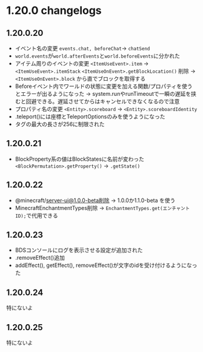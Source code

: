 # 1.20.0 changelogs
## 1.20.0.20
- イベント名の変更 `events.chat, beforeChat`→ `chatSend`
- `world.events`が`world.afterEvents`と`world.beforeEvents`に分かれた
- アイテム周りのイベントの変更
`<ItemUseEvent>.item` → `<ItemUseEvent>.itemStack`
`<ItemUseOnEvent>.getBlockLocation()` 削除
→ `<ItemUseOnEvent>.block` から直でブロックを取得する
- Beforeイベント内でワールドの状態に変更を加える関数/プロパティを使うとエラーが出るようになった
→ system.runやrunTimeoutで一瞬の遅延を挟むと回避できる。遅延させてからはキャンセルできなくなるので注意
- プロパティ名の変更 `<Entity>.scoreboard` → `<Entity>.scoreboardIdentity`
- <Entity>.teleport()には座標とTeleportOptionsのみを使うようになった
- タグの最大の長さが256に制限された

## 1.20.0.21
- BlockProperty系の値はBlockStatesに名前が変わった
`<BlockPermutation>.getProperty()` → `.getState()`

## 1.20.0.22
- @minecraft/server-ui@1.0.0-beta削除
→ 1.0.0か1.1.0-beta を使う
- MinecraftEnchantmentTypes削除
→ `EnchantmentTypes.get(エンチャントID);`で代用できる

## 1.20.0.23
- BDSコンソールにログを表示させる設定が追加された
- <Player>.removeEffect()追加
- addEffect(), getEffect(), removeEffect()が文字のidを受け付けるようになった

## 1.20.0.24
特にないよ

## 1.20.0.25
特にないよ